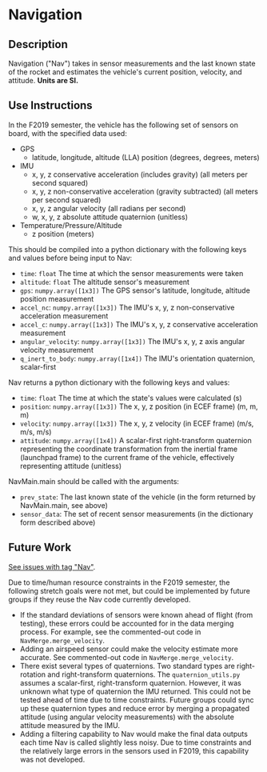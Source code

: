 # Navigation

## Description
Navigation ("Nav") takes in sensor measurements and the last known state of the rocket and estimates the vehicle's current position, velocity, and attitude. **Units are SI.**

## Use Instructions
In the F2019 semester, the vehicle has the following set of sensors on board, with the specified data used:
- GPS
    - latitude, longitude, altitude (LLA) position (degrees, degrees, meters)
- IMU
    - x, y, z conservative acceleration (includes gravity) (all meters per second squared)
    - x, y, z non-conservative acceleration (gravity subtracted) (all meters per second squared)
    - x, y, z angular velocity (all radians per second)
    - w, x, y, z absolute attitude quaternion (unitless)
- Temperature/Pressure/Altitude
    - z position (meters)
    
This should be compiled into a python dictionary with the following keys and values before being input to Nav:
- `time`: `float` The time at which the sensor measurements were taken
- `altitude`: `float` The altitude sensor's measurement
- `gps`: `numpy.array([1x3])` The GPS sensor's latitude, longitude, altitude position measurement
- `accel_nc`: `numpy.array([1x3])` The IMU's x, y, z non-conservative acceleration measurement
- `accel_c`: `numpy.array([1x3])` The IMU's x, y, z conservative acceleration measurement
- `angular_velocity`: `numpy.array([1x3])` The IMU's x, y, z axis angular velocity measurement
- `q_inert_to_body`: `numpy.array([1x4])` The IMU's orientation quaternion, scalar-first
    
Nav returns a python dictionary with the following keys and values:
- `time`: `float` The time at which the state's values were calculated (s)
- `position`: `numpy.array([1x3])` The x, y, z position (in ECEF frame) (m, m, m)
- `velocity`: `numpy.array([1x3])` The x, y, z velocity (in ECEF frame) (m/s, m/s, m/s)
- `attitude`: `numpy.array([1x4])` A scalar-first right-transform quaternion representing the coordinate transformation from the inertial frame (launchpad frame) to the current frame of the vehicle, effectively representing attitude (unitless)

NavMain.main should be called with the arguments:
- `prev_state`: The last known state of the vehicle (in the form returned by NavMain.main, see above)
- `sensor_data`: The set of recent sensor measurements (in the dictionary form described above)

## Future Work
[See issues with tag "Nav"](https://github.com/intern-space-program/F2019_Avionics/issues?q=is%3Aopen+is%3Aissue+label%3ANAV).

Due to time/human resource constraints in the F2019 semester, the following stretch goals were not met, but could be implemented by future groups if they reuse the Nav code currently developed.

- If the standard deviations of sensors were known ahead of flight (from testing), these errors could be accounted for in the data merging process. For example, see the commented-out code in `NavMerge.merge_velocity`.
- Adding an airspeed sensor could make the velocity estimate more accurate. See commented-out code in `NavMerge.merge_velocity`.
- There exist several types of quaternions. Two standard types are right-rotation and right-transform quaternions. The `quaternion_utils.py` assumes a scalar-first, right-transform quaternion. However, it was unknown what type of quaternion the IMU returned. This could not be tested ahead of time due to time constraints. Future groups could sync up these quaternion types and reduce error by merging a propagated attitude (using angular velocity measurements) with the absolute attitude measured by the IMU.
- Adding a filtering capability to Nav would make the final data outputs each time Nav is called slightly less noisy. Due to time constraints and the relatively large errors in the sensors used in F2019, this capability was not developed.
